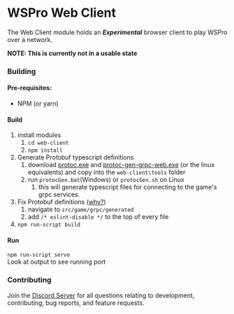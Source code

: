 # WSPro Web Client

The Web Client module holds an ***Experimental*** browser client to play WSPro over a network.

**NOTE: This is currently not in a usable state**

### Building

#### Pre-requisites:

 - NPM (or yarn)


#### Build 
1. install modules
    1. `cd web-client`
    2. `npm install`
2. Generate Protobuf typescript definitions
    1. download [protoc.exe](https://github.com/protocolbuffers/protobuf/releases/latest) and [protoc-gen-grpc-web.exe](https://github.com/grpc/grpc-web/releases/latest) (or the linux equivalents) and copy into the `web-client\tools` folder
    2. run `protocGen.bat`(Windows) or `protocGen.sh` on Linux
        1. this will generate typescript files for connecting to the game's grpc services.
3. Fix Protobuf definitions ([why?](https://github.com/grpc/grpc-web/issues/447#issuecomment-492063767))
    1. navigate to `src/game/grpc/generated`
    2. add `/* eslint-disable */` to the top of every file
4. `npm run-script build`

#### Run
`npm run-script serve`\
Look at output to see running port     
    
    
### Contributing

Join the [Discord Server](https://discord.gg/6fszwZK) for all questions relating to development, contributing, bug reports, and feature requests.

 
